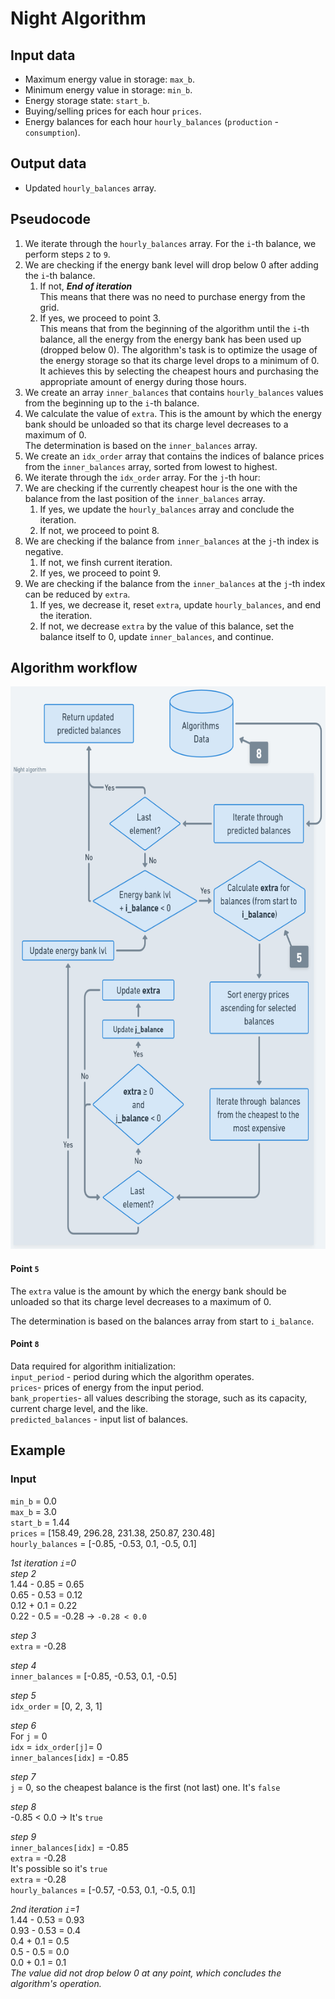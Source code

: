 # Night Algorithm

## Input data

* Maximum energy value in storage: `max_b`.
* Minimum energy value in storage: `min_b`.
* Energy storage state: `start_b`.
* Buying/selling prices for each hour `prices`.
* Energy balances for each hour `hourly_balances` (`production` - `consumption`).

## Output data

* Updated `hourly_balances` array.

## Pseudocode

1. We iterate through the `hourly_balances` array. For the `i`-th balance, we perform steps `2` to `9`.
2. We are checking if the energy bank level will drop below 0 after adding the `i`-th balance.
    1. If not, **_End of iteration_** \
       This means that there was no need to purchase energy from the grid.
    2. If yes, we proceed to point 3.\
       This means that from the beginning of the algorithm until the `i`-th balance, all the energy from the energy
       bank has been used up (dropped below 0). The algorithm's task is to optimize the usage of the energy storage
       so that its charge level drops to a minimum of 0.\
       It achieves this by selecting the cheapest hours and purchasing the appropriate amount of energy during those
       hours.
3. We create an array `inner_balances` that contains `hourly_balances` values from the beginning up to the `i`-th
   balance.
4. We calculate the value of `extra`. This is the amount by which the energy bank should be unloaded so that its charge
   level decreases to a maximum of 0.\
   The determination is based on the `inner_balances` array.
5. We create an `idx_order` array that contains the indices of balance prices from the `inner_balances` array, sorted
   from
   lowest to highest.
6. We iterate through the `idx_order` array. For the `j`-th hour:
7. We are checking if the currently cheapest hour is the one with the balance from the last position of
   the `inner_balances` array.
    1. If yes, we update the `hourly_balances` array and conclude the iteration.
    2. If not, we proceed to point 8.
8. We are checking if the balance from `inner_balances` at the `j`-th index is negative.
    1. If not, we finsh current iteration.
    2. If yes, we proceed to point 9.
9. We are checking if the balance from the `inner_balances` at the `j`-th index can be reduced by `extra`.
    1. If yes, we decrease it, reset `extra`, update `hourly_balances`, and end the iteration.
    2. If not, we decrease `extra` by the value of this balance, set the balance itself to 0, update `inner_balances`,
       and continue.

## Algorithm workflow

<p align="center">  
    <img src="images/night_algo.png" alt="The chart`s image of the system flow" width="700" height="900">
</p>

#### Point `5`

The `extra` value is the amount by which the energy bank should be unloaded so that its charge level decreases to a
maximum of 0.

The determination is based on the balances array from start to `i_balance`.

#### Point `8`

Data required for algorithm initialization:\
`input_period` - period during which the algorithm operates.\
`prices`- prices of energy from the input period.\
`bank_properties`- all values describing the storage, such as its capacity, current charge level, and the like.\
`predicted_balances` - input list of balances.

## Example

### Input

`min_b` = 0.0\
`max_b` = 3.0\
`start_b` = 1.44\
`prices` = [158.49, 296.28, 231.38, 250.87, 230.48]\
`hourly_balances` = [-0.85, -0.53, 0.1, -0.5, 0.1]

_1st iteration `i`=0_\
_step 2_\
1.44 - 0.85 = 0.65\
0.65 - 0.53 = 0.12\
0.12 + 0.1 = 0.22\
0.22 - 0.5 = -0.28 &rarr; `-0.28 < 0.0`

_step 3_\
`extra` = -0.28

_step 4_\
`inner_balances` = [-0.85, -0.53, 0.1, -0.5]

_step 5_\
`idx_order` = [0, 2, 3, 1]

_step 6_\
For `j` = 0\
`idx` = `idx_order[j]`= 0\
`inner_balances[idx]` = -0.85

_step 7_\
`j` = 0, so the cheapest balance is the first (not last) one. It's `false`

_step 8_\
-0.85 &lt; 0.0 &rarr; It's `true`

_step 9_\
`inner_balances[idx]` = -0.85\
`extra` = -0.28\
It's possible so it's `true`\
`extra` = -0.28\
`hourly_balances` = [-0.57, -0.53, 0.1, -0.5, 0.1]

_2nd iteration `i`=1_\
1.44 - 0.53 = 0.93\
0.93 - 0.53 = 0.4\
0.4 + 0.1 = 0.5\
0.5 - 0.5 = 0.0\
0.0 + 0.1 = 0.1\
*_The value did not drop below 0 at any point, which concludes the algorithm's operation._*
